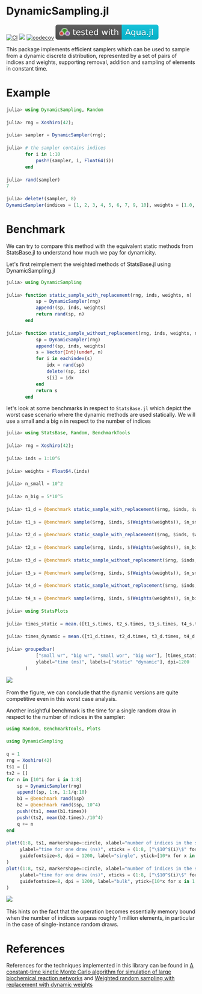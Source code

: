 # DynamicSampling.jl

[![CI](https://github.com/Tortar/DynamicSampling.jl/workflows/CI/badge.svg)](https://github.com/Tortar/DynamicSampling.jl/actions?query=workflow%3ACI)
[![](https://img.shields.io/badge/docs-stable-blue.svg)](https://tortar.github.io/DynamicSampling.jl/stable/)
[![codecov](https://codecov.io/gh/Tortar/DynamicSampling.jl/graph/badge.svg?token=F8W0MC53Z0)](https://codecov.io/gh/Tortar/DynamicSampling.jl)
[![Aqua QA](https://raw.githubusercontent.com/JuliaTesting/Aqua.jl/master/badge.svg)](https://github.com/JuliaTesting/Aqua.jl)

This package implements efficient samplers which can be used to sample from
a dynamic discrete distribution, represented by a set of pairs of indices and
weights, supporting removal, addition and sampling of elements in constant time.

# Example

```julia
julia> using DynamicSampling, Random

julia> rng = Xoshiro(42);

julia> sampler = DynamicSampler(rng);

julia> # the sampler contains indices
       for i in 1:10
           push!(sampler, i, Float64(i))
       end

julia> rand(sampler)
7

julia> delete!(sampler, 8)
DynamicSampler(indices = [1, 2, 3, 4, 5, 6, 7, 9, 10], weights = [1.0, 2.0, 3.0, 4.0, 5.0, 6.0, 7.0, 9.0, 10.0])
```

# Benchmark

We can try to compare this method with the equivalent static methods from StatsBase.jl
to understand how much we pay for dynamicity.

Let's first reimplement the weighted methods of StatsBase.jl using DynamicSampling.jl

```julia
julia> using DynamicSampling

julia> function static_sample_with_replacement(rng, inds, weights, n)
           sp = DynamicSampler(rng)
           append!(sp, inds, weights)
           return rand(sp, n)
       end

julia> function static_sample_without_replacement(rng, inds, weights, n)
           sp = DynamicSampler(rng)
           append!(sp, inds, weights)
           s = Vector{Int}(undef, n)
           for i in eachindex(s)
               idx = rand(sp)
               delete!(sp, idx)
               s[i] = idx
           end
           return s
       end
```

let's look at some benchmarks in respect to `StatsBase.jl` which depict the
worst case scenario where the dynamic methods are used statically. We
will use a small and a big `n` in respect to the number of indices

```julia
julia> using StatsBase, Random, BenchmarkTools

julia> rng = Xoshiro(42);

julia> inds = 1:10^6

julia> weights = Float64.(inds)

julia> n_small = 10^2

julia> n_big = 5*10^5

julia> t1_d = @benchmark static_sample_with_replacement($rng, $inds, $weights, $n_small);

julia> t1_s = @benchmark sample($rng, $inds, $(Weights(weights)), $n_small; replace=true);

julia> t2_d = @benchmark static_sample_with_replacement($rng, $inds, $weights, $n_big);

julia> t2_s = @benchmark sample($rng, $inds, $(Weights(weights)), $n_big; replace=true);

julia> t3_d = @benchmark static_sample_without_replacement($rng, $inds, $weights, $n_small);

julia> t3_s = @benchmark sample($rng, $inds, $(Weights(weights)), $n_small; replace=false);

julia> t4_d = @benchmark static_sample_without_replacement($rng, $inds, $weights, $n_big);

julia> t4_s = @benchmark sample($rng, $inds, $(Weights(weights)), $n_big; replace=false);

julia> using StatsPlots

julia> times_static = mean.([t1_s.times, t2_s.times, t3_s.times, t4_s.times]) ./ 10^6

julia> times_dynamic = mean.([t1_d.times, t2_d.times, t3_d.times, t4_d.times]) ./ 10^6

julia> groupedbar(
           ["small wr", "big wr", "small wor", "big wor"], [times_static times_dynamic], 
           ylabel="time (ms)", labels=["static" "dynamic"], dpi=1200
       )
```

<img src="https://github.com/user-attachments/assets/c654359a-3729-4855-9a94-085ff2d88521" width="500" />

From the figure, we can conclude that the dynamic versions are quite competitive even
in this worst case analysis.

Another insightful benchmark is the time for a single random draw in respect to the number of indices in the sampler:

```julia
using Random, BenchmarkTools, Plots

using DynamicSampling

q = 1
rng = Xoshiro(42)
ts1 = []
ts2 = []
for n in [10^i for i in 1:8]
    sp = DynamicSampler(rng)
    append!(sp, 1:n, 1:1/q:10)
    b1 = @benchmark rand($sp)
    b2 = @benchmark rand($sp, 10^4)
    push!(ts1, mean(b1.times))
    push!(ts2, mean(b2.times)./10^4)
    q += n
end

plot!(1:8, ts1, markershape=:circle, xlabel="number of indices in the sampler", 
     ylabel="time for one draw (ns)", xticks = (1:8, ["\$10^$(i)\$" for i in 1:8]),
     guidefontsize=8, dpi = 1200, label="single", ytick=[10*x for x in 1:10]
)
plot!(1:8, ts2, markershape=:circle, xlabel="number of indices in the sampler", 
     ylabel="time for one draw (ns)", xticks = (1:8, ["\$10^$(i)\$" for i in 1:8]),
     guidefontsize=8, dpi = 1200, label="bulk", ytick=[10*x for x in 1:10]
)
```

<img src="https://github.com/user-attachments/assets/0261b65b-cb58-49c9-bc0a-30f094ae90bb" width="500" />

This hints on the fact that the operation becomes essentially memory bound when the number of indices surpass roughly 1 million elements,
in particular in the case of single-instance random draws.

# References

References for the techniques implemented in this library can be found in
[A constant-time kinetic Monte Carlo algorithm for simulation of large biochemical reaction networks](https://www.researchgate.net/publication/5338017_A_constant-time_kinetic_Monte_Carlo_algorithm_for_simulation_of_large_biochemical_reaction_networks) and [Weighted random sampling with replacement with dynamic weights](https://www.aarondefazio.com/tangentially/?p=58)

